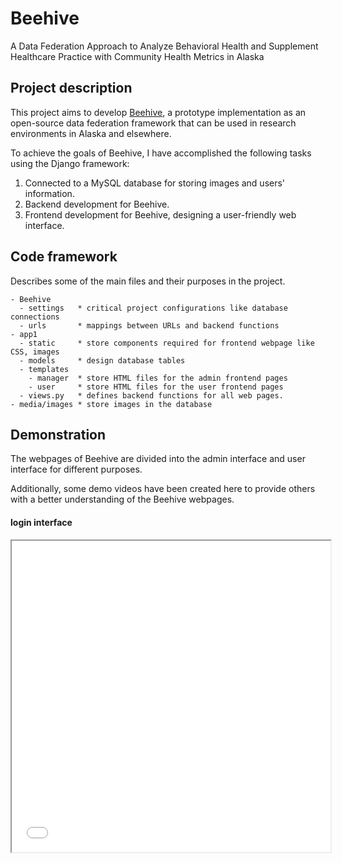 # Beehive

A Data Federation Approach to Analyze Behavioral Health and Supplement Healthcare Practice with Community Health Metrics in Alaska

## Project description

This project aims to develop [Beehive](https://github.com/KathiraveluLab/Beehive/), a prototype implementation as an open-source data federation framework that can be used in research environments in Alaska and elsewhere.

To achieve the goals of Beehive, I have accomplished the following tasks using the Django framework:

1. Connected to a MySQL database for storing images and users' information.
2. Backend development for Beehive.
3. Frontend development for Beehive, designing a user-friendly web interface.

## Code framework

Describes some of the main files and their purposes in the project.

```
- Beehive
  - settings   * critical project configurations like database connections
  - urls       * mappings between URLs and backend functions
- app1
  - static     * store components required for frontend webpage like CSS, images
  - models     * design database tables
  - templates  
    - manager  * store HTML files for the admin frontend pages
    - user     * store HTML files for the user frontend pages
  - views.py   * defines backend functions for all web pages.
- media/images * store images in the database
```

## Demonstration
The webpages of Beehive are divided into the admin interface and user interface for different purposes.

Additionally, some demo videos have been created here to provide others with a better understanding of the Beehive webpages.

#### login interface

<iframe height=498 width=510 src="demo video/login">


#### admin interface



#### user interface
